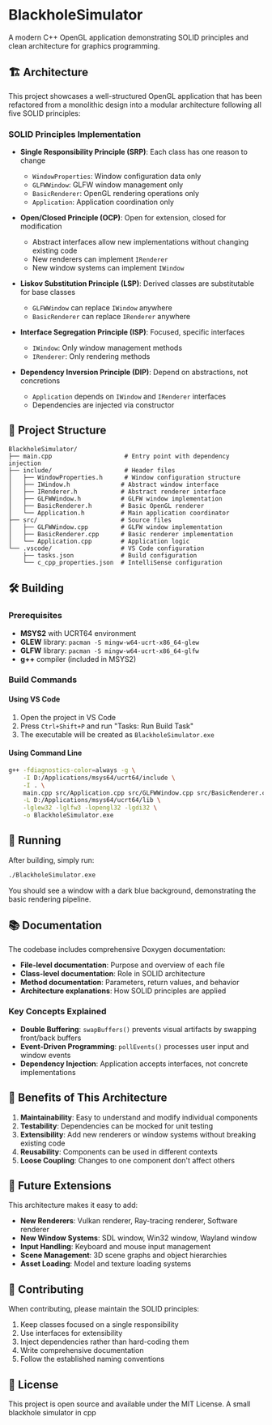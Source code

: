 # BlackholeSimulator

A modern C++ OpenGL application demonstrating SOLID principles and clean architecture for graphics programming.

## 🏗️ Architecture

This project showcases a well-structured OpenGL application that has been refactored from a monolithic design into a modular architecture following all five SOLID principles:

### SOLID Principles Implementation

- **Single Responsibility Principle (SRP)**: Each class has one reason to change
  - `WindowProperties`: Window configuration data only
  - `GLFWWindow`: GLFW window management only  
  - `BasicRenderer`: OpenGL rendering operations only
  - `Application`: Application coordination only

- **Open/Closed Principle (OCP)**: Open for extension, closed for modification
  - Abstract interfaces allow new implementations without changing existing code
  - New renderers can implement `IRenderer`
  - New window systems can implement `IWindow`

- **Liskov Substitution Principle (LSP)**: Derived classes are substitutable for base classes
  - `GLFWWindow` can replace `IWindow` anywhere
  - `BasicRenderer` can replace `IRenderer` anywhere

- **Interface Segregation Principle (ISP)**: Focused, specific interfaces
  - `IWindow`: Only window management methods
  - `IRenderer`: Only rendering methods

- **Dependency Inversion Principle (DIP)**: Depend on abstractions, not concretions
  - `Application` depends on `IWindow` and `IRenderer` interfaces
  - Dependencies are injected via constructor

## 📁 Project Structure

```
BlackholeSimulator/
├── main.cpp                    # Entry point with dependency injection
├── include/                    # Header files
│   ├── WindowProperties.h      # Window configuration structure
│   ├── IWindow.h              # Abstract window interface
│   ├── IRenderer.h            # Abstract renderer interface
│   ├── GLFWWindow.h           # GLFW window implementation
│   ├── BasicRenderer.h        # Basic OpenGL renderer
│   └── Application.h          # Main application coordinator
├── src/                       # Source files
│   ├── GLFWWindow.cpp         # GLFW window implementation
│   ├── BasicRenderer.cpp      # Basic renderer implementation
│   └── Application.cpp        # Application logic
└── .vscode/                   # VS Code configuration
    ├── tasks.json             # Build configuration
    └── c_cpp_properties.json  # IntelliSense configuration
```

## 🛠️ Building

### Prerequisites

- **MSYS2** with UCRT64 environment
- **GLEW** library: `pacman -S mingw-w64-ucrt-x86_64-glew`
- **GLFW** library: `pacman -S mingw-w64-ucrt-x86_64-glfw`
- **g++** compiler (included in MSYS2)

### Build Commands

#### Using VS Code
1. Open the project in VS Code
2. Press `Ctrl+Shift+P` and run "Tasks: Run Build Task"
3. The executable will be created as `BlackholeSimulator.exe`

#### Using Command Line
```bash
g++ -fdiagnostics-color=always -g \
    -I D:/Applications/msys64/ucrt64/include \
    -I . \
    main.cpp src/Application.cpp src/GLFWWindow.cpp src/BasicRenderer.cpp \
    -L D:/Applications/msys64/ucrt64/lib \
    -lglew32 -lglfw3 -lopengl32 -lgdi32 \
    -o BlackholeSimulator.exe
```

## 🚀 Running

After building, simply run:
```bash
./BlackholeSimulator.exe
```

You should see a window with a dark blue background, demonstrating the basic rendering pipeline.

## 📚 Documentation

The codebase includes comprehensive Doxygen documentation:

- **File-level documentation**: Purpose and overview of each file
- **Class-level documentation**: Role in SOLID architecture
- **Method documentation**: Parameters, return values, and behavior
- **Architecture explanations**: How SOLID principles are applied

### Key Concepts Explained

- **Double Buffering**: `swapBuffers()` prevents visual artifacts by swapping front/back buffers
- **Event-Driven Programming**: `pollEvents()` processes user input and window events
- **Dependency Injection**: Application accepts interfaces, not concrete implementations

## 🎯 Benefits of This Architecture

1. **Maintainability**: Easy to understand and modify individual components
2. **Testability**: Dependencies can be mocked for unit testing
3. **Extensibility**: Add new renderers or window systems without breaking existing code
4. **Reusability**: Components can be used in different contexts
5. **Loose Coupling**: Changes to one component don't affect others

## 🔄 Future Extensions

This architecture makes it easy to add:

- **New Renderers**: Vulkan renderer, Ray-tracing renderer, Software renderer
- **New Window Systems**: SDL window, Win32 window, Wayland window
- **Input Handling**: Keyboard and mouse input management
- **Scene Management**: 3D scene graphs and object hierarchies
- **Asset Loading**: Model and texture loading systems

## 🤝 Contributing

When contributing, please maintain the SOLID principles:

1. Keep classes focused on a single responsibility
2. Use interfaces for extensibility
3. Inject dependencies rather than hard-coding them
4. Write comprehensive documentation
5. Follow the established naming conventions

## 📄 License

This project is open source and available under the MIT License.
A small blackhole simulator in cpp
